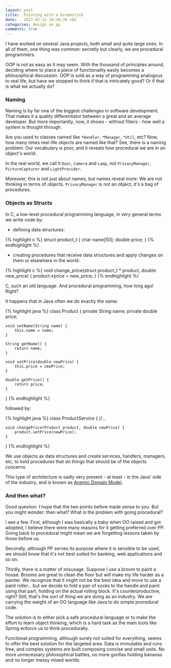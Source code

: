 ```yaml
---
layout: post
title:  Painting with a broomstick
date:   2017-05-12 19:30:39 +02
categories: design oo pp
comments: true
---
```


I have worked on several Java projects, both small and quite large ones. In all of them, one thing was common: secretly but clearly, we are procedural programmers.

OOP is not as easy as it may seem. With the thousand of principles around, deciding where to place a piece of functionality easily becomes a philosophical discussion.
OOP is sold as a way of programming analogous to real life, but have we stopped to think if that is intricately good? Or if that is what we actually do?

### Naming

Naming is by far one of the biggest challenges in software development. That makes it a quality differentiator between a great and an average developer. But more importantly, now, it shows - without filters - how well a system is thought through.

Are you used to classes named like `*Handler`, `*Manager`, `*Util`, etc?
Now, how many times real-life objects are named like that? See, there is a naming problem. Our vocabulary is poor, and it reveals how procedural we are in an object's world.

In the real world, we call it `Door`, `Camera` and `Lamp`, not `PrivacyManager`, `PictureCapturer` and `LightProvider`.

Moreover, this is not just about names, but names reveal more: We are not thinking in terms of objects. `PrivacyManager` is not an object, it's a bag of procedures.

### Objects as Structs

In C, a low-level procedural programming language, in very general terms we write code by:

* defining data structures:

{% highlight c %}
struct product_t {
    char name[50];
    double price;
}
{% endhighlight %}

* creating procedures that receive data structures and apply changes on them or elsewhere in the world:

{% highlight c %}
void change_price(struct product_t * product, double new_price) {
        product->price = new_price;
}
{% endhighlight %}

C, such an old language. And procedural programming, how long ago! Right?

It happens that in Java often we do exactly the same:

{% highlight java %}
class Product {
    private String name;
    private double price;

    void setName(String name) {
        this.name = name;
    }

    String getName() {
        return name;
    }

    void setPrice(double newPrice) {
        this.price = newPrice;
    }

    double getPrice() {
        return price;
    }
}
{% endhighlight %}

followed by:

{% highlight java %}
class ProductService {
    //...

    void changePrice(Product product, double newPrice) {
        product.setPrice(newPrice);
    }
}
{% endhighlight %}


We use objects as data structures and create services, handlers, managers, etc, to hold procedures that do things that should be of the objects concerns.

This type of architecture is sadly very present - at least - in the Java' side of the industry, and is known as [Anemic Domain Model](https://martinfowler.com/bliki/AnemicDomainModel.html).

### And then what?

Good question. I hope that the two points before made sense to you. But you might wonder: then what? What is the problem with going procedural?

I see a few. First, although I was basically a baby when OO raised and got adopted, I believe there were many reasons for it getting preferred over PP. Going back to procedural might mean we are forgetting lessons taken by those before us.

Secondly, although PP serves its purpose where it is sensible to be used, we should know that it's not best suited for banking, web applications and so on.

Thirdly, there is a matter of misusage. Suppose I use a broom to paint a house. Brooms are great to clean the floor but will make my life harder as a painter. We recognize that it might not be the best idea and move to use a paint roller... but we decide to fold a pair of socks to the handle and paint using that part, holding on the actual rolling block. It's counterproductive, right? Still, that's the sort of thing we are doing as an industry. We are carrying the weight of an OO language like Java to do simple procedural code.

The solution is to either pick a safe procedural language or to make the effort to learn object thinking, which is a hard task as the main tools like Spring enforce us to think procedurally.  

Functional programming, although surely not suited for everything, seems to offer the best solution for the targeted area. Data is immutable and runs free, and complex systems are built composing concise and small units. No more unnecessary philosophical battles, no more gorillas holding bananas and no longer messy mixed worlds.   
